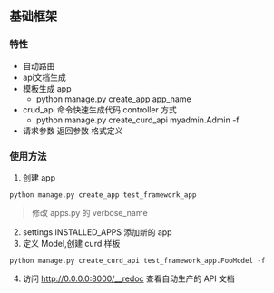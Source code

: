 ## 基础框架

### 特性

- 自动路由
- api文档生成
- 模板生成 app
    - python manage.py create_app app_name
- crud_api 命令快速生成代码 controller 方式
    - python manage.py create_curd_api myadmin.Admin -f
- 请求参数 返回参数 格式定义

### 使用方法

1. 创建 app

```angular2html
python manage.py create_app test_framework_app
```

> 修改 apps.py 的 verbose_name

2. settings INSTALLED_APPS 添加新的 app
3. 定义 Model,创建 curd 样板

```
python manage.py create_curd_api test_framework_app.FooModel -f
```

4. 访问 http://0.0.0.0:8000/__redoc 查看自动生产的 API 文档